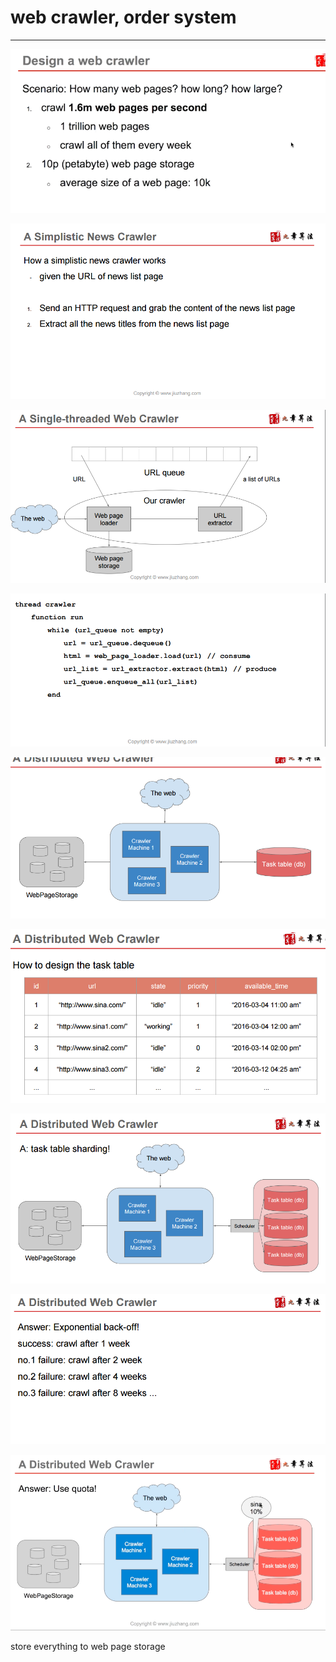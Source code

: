 # web crawler, order system



---

![Design a web crawler Scenario: How many web pages? how long? how large? 2. crawl 1.6m web pages per second 1 trillion web pages crawl all of them every week 10p (petabyte) web page storage average size of a web page: 10k ](../../media/Web-crawler-^MP2p-Web-Crawler-web-crawler,-order-system-image1.png)



![](../../media/Web-crawler-^MP2p-Web-Crawler-web-crawler,-order-system-image2.png)



![](../../media/Web-crawler-^MP2p-Web-Crawler-web-crawler,-order-system-image3.png)



![](../../media/Web-crawler-^MP2p-Web-Crawler-web-crawler,-order-system-image4.png)



![The web Crawler Machine 1 Crawler Machine 2 Crawler Machine 3 Task table (db) WebPageStorage ](../../media/Web-crawler-^MP2p-Web-Crawler-web-crawler,-order-system-image5.png)



![](../../media/Web-crawler-^MP2p-Web-Crawler-web-crawler,-order-system-image6.png)



![A Distributed Web Crawler A: task table sharding! WebPageStorage The web Crawler Machine 1 Crawler Machine 2 Crawler Machine 3 Scheduler Task table (db) Task table (db) Task table (db) ](../../media/Web-crawler-^MP2p-Web-Crawler-web-crawler,-order-system-image7.png)



![A Distributed Web Crawler Answer: Exponential back-off! success: crawl after 1 week no. 1 failure: crawl after 2 week no.2 failure: crawl after 4 weeks no.3 failure: crawl after 8 weeks . ](../../media/Web-crawler-^MP2p-Web-Crawler-web-crawler,-order-system-image8.png)



![](../../media/Web-crawler-^MP2p-Web-Crawler-web-crawler,-order-system-image9.png)



store everything to web page storage









